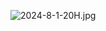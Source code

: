 ![2024-8-1-20H.jpg](https://github.com/user-attachments/assets/deded2ef-fe43-4516-9bd1-98c00779ae9c)

